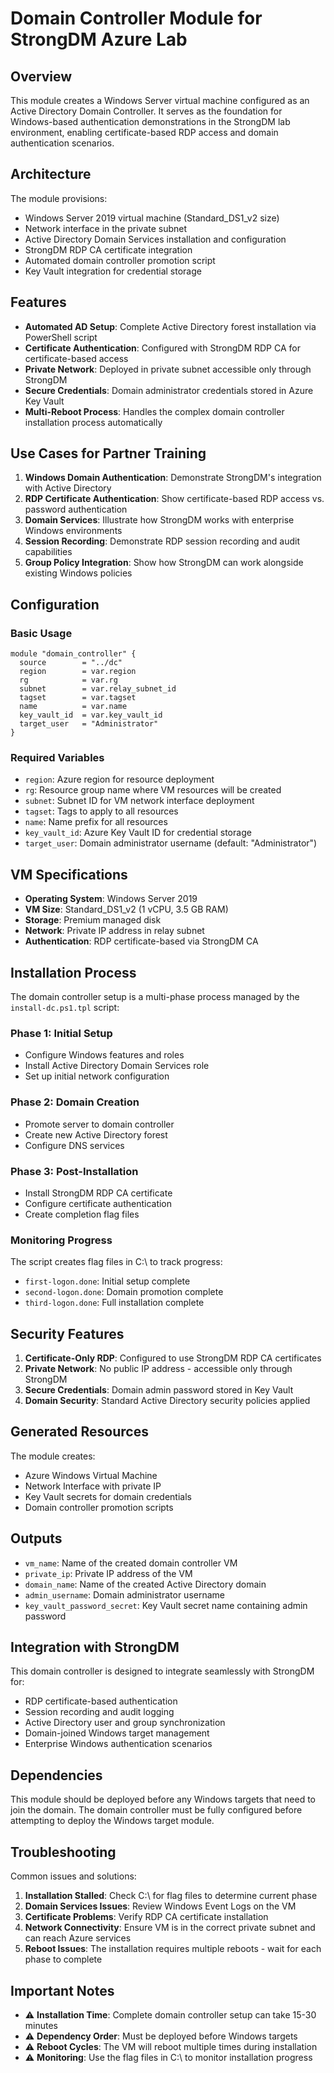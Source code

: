 # Domain Controller Module for StrongDM Azure Lab

## Overview

This module creates a Windows Server virtual machine configured as an Active Directory Domain Controller. It serves as the foundation for Windows-based authentication demonstrations in the StrongDM lab environment, enabling certificate-based RDP access and domain authentication scenarios.

## Architecture

The module provisions:
- Windows Server 2019 virtual machine (Standard_DS1_v2 size)
- Network interface in the private subnet
- Active Directory Domain Services installation and configuration
- StrongDM RDP CA certificate integration
- Automated domain controller promotion script
- Key Vault integration for credential storage

## Features

- **Automated AD Setup**: Complete Active Directory forest installation via PowerShell script
- **Certificate Authentication**: Configured with StrongDM RDP CA for certificate-based access
- **Private Network**: Deployed in private subnet accessible only through StrongDM
- **Secure Credentials**: Domain administrator credentials stored in Azure Key Vault
- **Multi-Reboot Process**: Handles the complex domain controller installation process automatically

## Use Cases for Partner Training

1. **Windows Domain Authentication**: Demonstrate StrongDM's integration with Active Directory
2. **RDP Certificate Authentication**: Show certificate-based RDP access vs. password authentication
3. **Domain Services**: Illustrate how StrongDM works with enterprise Windows environments
4. **Session Recording**: Demonstrate RDP session recording and audit capabilities
5. **Group Policy Integration**: Show how StrongDM can work alongside existing Windows policies

## Configuration

### Basic Usage

```hcl
module "domain_controller" {
  source        = "../dc"
  region        = var.region
  rg            = var.rg
  subnet        = var.relay_subnet_id
  tagset        = var.tagset
  name          = var.name
  key_vault_id  = var.key_vault_id
  target_user   = "Administrator"
}
```

### Required Variables

- `region`: Azure region for resource deployment
- `rg`: Resource group name where VM resources will be created
- `subnet`: Subnet ID for VM network interface deployment
- `tagset`: Tags to apply to all resources
- `name`: Name prefix for all resources
- `key_vault_id`: Azure Key Vault ID for credential storage
- `target_user`: Domain administrator username (default: "Administrator")

## VM Specifications

- **Operating System**: Windows Server 2019
- **VM Size**: Standard_DS1_v2 (1 vCPU, 3.5 GB RAM)
- **Storage**: Premium managed disk
- **Network**: Private IP address in relay subnet
- **Authentication**: RDP certificate-based via StrongDM CA

## Installation Process

The domain controller setup is a multi-phase process managed by the `install-dc.ps1.tpl` script:

### Phase 1: Initial Setup
- Configure Windows features and roles
- Install Active Directory Domain Services role
- Set up initial network configuration

### Phase 2: Domain Creation
- Promote server to domain controller
- Create new Active Directory forest
- Configure DNS services

### Phase 3: Post-Installation
- Install StrongDM RDP CA certificate
- Configure certificate authentication
- Create completion flag files

### Monitoring Progress
The script creates flag files in C:\ to track progress:
- `first-logon.done`: Initial setup complete
- `second-logon.done`: Domain promotion complete
- `third-logon.done`: Full installation complete

## Security Features

1. **Certificate-Only RDP**: Configured to use StrongDM RDP CA certificates
2. **Private Network**: No public IP address - accessible only through StrongDM
3. **Secure Credentials**: Domain admin password stored in Key Vault
4. **Domain Security**: Standard Active Directory security policies applied

## Generated Resources

The module creates:
- Azure Windows Virtual Machine
- Network Interface with private IP
- Key Vault secrets for domain credentials
- Domain controller promotion scripts

## Outputs

- `vm_name`: Name of the created domain controller VM
- `private_ip`: Private IP address of the VM
- `domain_name`: Name of the created Active Directory domain
- `admin_username`: Domain administrator username
- `key_vault_password_secret`: Key Vault secret name containing admin password

## Integration with StrongDM

This domain controller is designed to integrate seamlessly with StrongDM for:
- RDP certificate-based authentication
- Session recording and audit logging
- Active Directory user and group synchronization
- Domain-joined Windows target management
- Enterprise Windows authentication scenarios

## Dependencies

This module should be deployed before any Windows targets that need to join the domain. The domain controller must be fully configured before attempting to deploy the Windows target module.

## Troubleshooting

Common issues and solutions:

1. **Installation Stalled**: Check C:\ for flag files to determine current phase
2. **Domain Services Issues**: Review Windows Event Logs on the VM
3. **Certificate Problems**: Verify RDP CA certificate installation
4. **Network Connectivity**: Ensure VM is in the correct private subnet and can reach Azure services
5. **Reboot Issues**: The installation requires multiple reboots - wait for each phase to complete

## Important Notes

- ⚠️ **Installation Time**: Complete domain controller setup can take 15-30 minutes
- ⚠️ **Dependency Order**: Must be deployed before Windows targets
- ⚠️ **Reboot Cycles**: The VM will reboot multiple times during installation
- ⚠️ **Monitoring**: Use the flag files in C:\ to monitor installation progress
